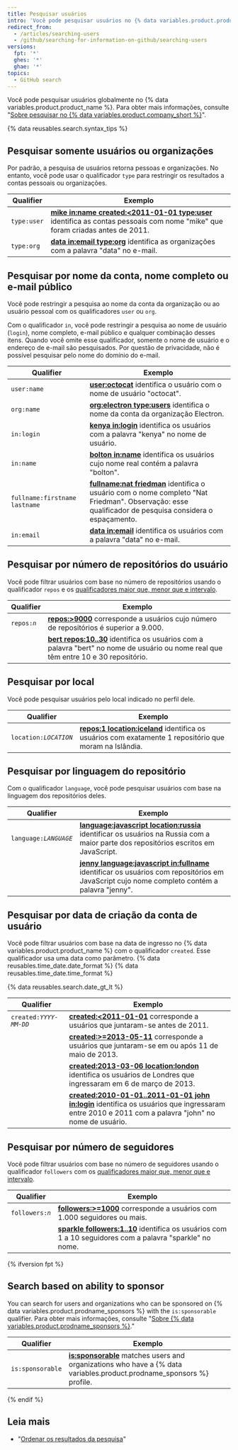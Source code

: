 ```yaml
---
title: Pesquisar usuários
intro: 'Você pode pesquisar usuários no {% data variables.product.product_name %} e limitar os resultados usando qualquer combinação dos qualificadores da pesquisa de usuário.'
redirect_from:
  - /articles/searching-users
  - /github/searching-for-information-on-github/searching-users
versions:
  fpt: '*'
  ghes: '*'
  ghae: '*'
topics:
  - GitHub search
---
```


Você pode pesquisar usuários globalmente no {% data variables.product.product_name %}. Para obter mais informações, consulte "[Sobre pesquisar no {% data variables.product.company_short %}](/articles/about-searching-on-github)".

{% data reusables.search.syntax_tips %}

## Pesquisar somente usuários ou organizações

Por padrão, a pesquisa de usuários retorna pessoas e organizações. No entanto, você pode usar o qualificador `type` para restringir os resultados a contas pessoais ou organizações.

| Qualifier   | Exemplo                                                                                                                                                                                                                           |
| ----------- | --------------------------------------------------------------------------------------------------------------------------------------------------------------------------------------------------------------------------------- |
| `type:user` | [**mike in:name created:&lt;2011-01-01 type:user**](https://github.com/search?q=mike+in:name+created%3A%3C2011-01-01+type%3Auser&type=Users) identifica as contas pessoais com nome "mike" que foram criadas antes de 2011. |
| `type:org`  | [**data in:email type:org**](https://github.com/search?q=data+in%3Aemail+type%3Aorg&type=Users) identifica as organizações com a palavra "data" no e-mail.                                                                        |

## Pesquisar por nome da conta, nome completo ou e-mail público

Você pode restringir a pesquisa ao nome da conta da organização ou ao usuário pessoal com os qualificadores `user` ou `org`.

Com o qualificador `in`, você pode restringir a pesquisa ao nome de usuário (`login`), nome completo, e-mail público e qualquer combinação desses itens. Quando você omite esse qualificador, somente o nome de usuário e o endereço de e-mail são pesquisados. Por questão de privacidade, não é possível pesquisar pelo nome do domínio do e-mail.

| Qualifier                     | Exemplo                                                                                                                                                                                                                 |
| ----------------------------- | ----------------------------------------------------------------------------------------------------------------------------------------------------------------------------------------------------------------------- |
| `user:name`                   | [**user:octocat**](https://github.com/search?q=user%3Aoctocat&type=Users) identifica o usuário com o nome de usuário "octocat".                                                                                         |
| `org:name`                    | [**org:electron type:users**](https://github.com/search?q=org%3Aelectron+type%3Ausers&type=Users) identifica o nome da conta da organização Electron.                                                                   |
| `in:login`                    | [**kenya in:login**](https://github.com/search?q=kenya+in%3Alogin&type=Users) identifica os usuários com a palavra "kenya" no nome de usuário.                                                                          |
| `in:name`                     | [**bolton in:name**](https://github.com/search?q=bolton+in%3Afullname&type=Users) identifica os usuários cujo nome real contém a palavra "bolton".                                                                      |
| `fullname:firstname lastname` | [**fullname:nat friedman**](https://github.com/search?q=fullname%3Anat+friedman&type=Users) identifica o usuário com o nome completo "Nat Friedman". Observação: esse qualificador de pesquisa considera o espaçamento. |
| `in:email`                    | [**data in:email**](https://github.com/search?q=data+in%3Aemail&type=Users&utf8=%E2%9C%93) identifica os usuários com a palavra "data" no e-mail.                                                                       |

## Pesquisar por número de repositórios do usuário

Você pode filtrar usuários com base no número de repositórios usando o qualificador `repos` e os [qualificadores maior que, menor que e intervalo](/articles/understanding-the-search-syntax).

| Qualifier                 | Exemplo                                                                                                                                                                                            |
| ------------------------- | -------------------------------------------------------------------------------------------------------------------------------------------------------------------------------------------------- |
| <code>repos:<em>n</em></code> | [**repos:>9000**](https://github.com/search?q=repos%3A%3E%3D9000&type=Users) corresponde a usuários cujo número de repositórios é superior a 9.000.                                                |
|                           | [**bert repos:10..30**](https://github.com/search?q=bert+repos%3A10..30&type=Users) identifica os usuários com a palavra "bert" no nome de usuário ou nome real que têm entre 10 e 30 repositório. |

## Pesquisar por local

Você pode pesquisar usuários pelo local indicado no perfil dele.

| Qualifier                 | Exemplo                                                                                                                                                                        |
| ------------------------- | ------------------------------------------------------------------------------------------------------------------------------------------------------------------------------ |
| <code>location:<em>LOCATION</em></code> | [**repos:1 location:iceland**](https://github.com/search?q=repos%3A1+location%3Aiceland&type=Users) identifica os usuários com exatamente 1 repositório que moram na Islândia. |

## Pesquisar por linguagem do repositório

Com o qualificador `language`, você pode pesquisar usuários com base na linguagem dos repositórios deles.

| Qualifier                 | Exemplo                                                                                                                                                                                                                           |
| ------------------------- | --------------------------------------------------------------------------------------------------------------------------------------------------------------------------------------------------------------------------------- |
| <code>language:<em>LANGUAGE</em></code> | [**language:javascript location:russia**](https://github.com/search?q=language%3Ajavascript+location%3Arussia&type=Users) identificar os usuários na Russia com a maior parte dos repositórios escritos em JavaScript.            |
|                           | [**jenny language:javascript in:fullname**](https://github.com/search?q=jenny+language%3Ajavascript+in%3Afullname&type=Users) identificar os usuários com repositórios em JavaScript cujo nome completo contém a palavra "jenny". |

## Pesquisar por data de criação da conta de usuário

Você pode filtrar usuários com base na data de ingresso no {% data variables.product.product_name %} com o qualificador `created`. Esse qualificador usa uma data como parâmetro. {% data reusables.time_date.date_format %} {% data reusables.time_date.time_format %}

{% data reusables.search.date_gt_lt %}

| Qualifier                 | Exemplo                                                                                                                                                                                                                                          |
| ------------------------- | ------------------------------------------------------------------------------------------------------------------------------------------------------------------------------------------------------------------------------------------------ |
| <code>created:<em>YYYY-MM-DD</em></code> | [**created:<2011-01-01**](https://github.com/search?q=created%3A%3C2011-01-01&type=Users) corresponde a usuários que juntaram-se antes de 2011.                                                                                                  |
|                           | [**created:>=2013-05-11**](https://github.com/search?q=created%3A%3E%3D2013-05-11&type=Users) corresponde a usuários que juntaram-se em ou após 11 de maio de 2013.                                                                              |
|                           | [**created:2013-03-06 location:london**](https://github.com/search?q=created%3A2013-03-06+location%3Alondon&type=Users) identifica os usuários de Londres que ingressaram em 6 de março de 2013.                                                 |
|                           | [**created:2010-01-01..2011-01-01 john in:login**](https://github.com/search?q=created%3A2010-01-01..2011-01-01+john+in%3Ausername&type=Users) identifica os usuários que ingressaram entre 2010 e 2011 com a palavra "john" no nome de usuário. |

## Pesquisar por número de seguidores

Você pode filtrar usuários com base no número de seguidores usando o qualificador `followers` com os [qualificadores maior que, menor que e intervalo](/articles/understanding-the-search-syntax).

| Qualifier                 | Exemplo                                                                                                                                                                       |
| ------------------------- | ----------------------------------------------------------------------------------------------------------------------------------------------------------------------------- |
| <code>followers:<em>n</em></code> | [**followers:>=1000**](https://github.com/search?q=followers%3A%3E%3D1000&type=Users) corresponde a usuários com 1.000 seguidores ou mais.                                    |
|                           | [**sparkle followers:1..10**](https://github.com/search?q=sparkle+followers%3A1..10&type=Users) identifica os usuários com 1 a 10 seguidores com a palavra "sparkle" no nome. |

{% ifversion fpt %}

## Search based on ability to sponsor

You can search for users and organizations who can be sponsored on {% data variables.product.prodname_sponsors %} with the `is:sponsorable` qualifier. Para obter mais informações, consulte "[Sobre {% data variables.product.prodname_sponsors %}](/sponsors/getting-started-with-github-sponsors/about-github-sponsors)."

| Qualifier        | Exemplo                                                                                                                                                                          |
| ---------------- | -------------------------------------------------------------------------------------------------------------------------------------------------------------------------------- |
| `is:sponsorable` | [**is:sponsorable**](https://github.com/search?q=is%3Asponsorable&type=Users) matches users and organizations who have a {% data variables.product.prodname_sponsors %} profile. |

{% endif %}

## Leia mais

- "[Ordenar os resultados da pesquisa](/articles/sorting-search-results/)"
